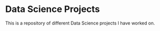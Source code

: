 # Data Science Projects

 This is a repository of different Data Science projects I have worked on.
